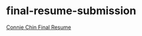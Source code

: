 # final-resume-submission

<!--- In the text below, please replace "Your Name" with your name, and provide a link to your resume in the parenthesis. --->

[Connie Chin Final Resume](https://docs.google.com/document/d/1nZT6Bb2LQBt8yNjEVgZj1yUVxWg-2K9WLXO2sS4BS4o/edit)
